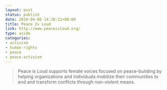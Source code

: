 ```yaml
---
layout: post
status: publish
date: 2010-04-08 14:30:11+00:00
title: Peace Is Loud
link: http://www.peaceisloud.org/
type: aside
categories:
- activism
- human-rights
- peace
- peace-activism
---
```


> Peace is Loud supports female voices focused on peace-building by helping organizations and individuals mobilize their communities to end and transform conflicts through non-violent means.
